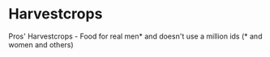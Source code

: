 # Harvestcrops
Pros' Harvestcrops - Food for real men* and doesn't use a million ids (* and women and others)
